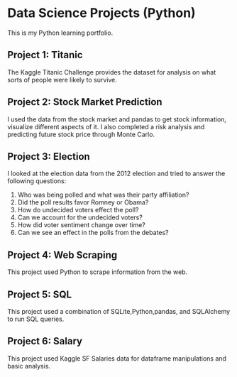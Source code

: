 # Data Science Projects (Python)
This is my Python learning portfolio. 

## Project 1: Titanic
The Kaggle Titanic Challenge provides the dataset for analysis on what sorts of people were likely to survive. 

## Project 2: Stock Market Prediction
I used the data from the stock market and pandas to get stock information, visualize different aspects of it. I also completed a risk analysis and predicting future stock price through Monte Carlo.

## Project 3: Election
I looked at the election data from the 2012 election and tried to answer the following questions:

1. Who was being polled and what was their party affiliation?
2. Did the poll results favor Romney or Obama?
3. How do undecided voters effect the poll?
4. Can we account for the undecided voters?
5. How did voter sentiment change over time?
6. Can we see an effect in the polls from the debates?

## Project 4: Web Scraping
This project used Python to scrape information from the web.

## Project 5: SQL
This project used a combination of SQLite,Python,pandas, and SQLAlchemy to run SQL queries. 

## Project 6: Salary
This project used Kaggle SF Salaries data for dataframe manipulations and basic analysis.  

